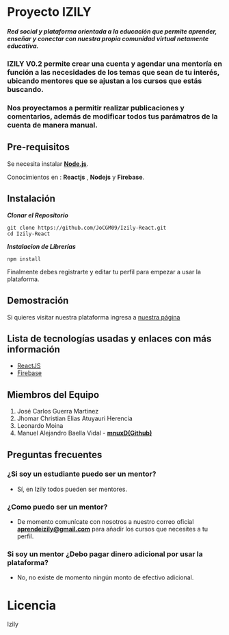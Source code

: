 # Proyecto IZILY
##### Red social y plataforma orientada a la educación que permite aprender, enseñar y conectar con nuestra propia comunidad virtual netamente educativa.

### IZILY V0.2 permite crear una cuenta y agendar una mentoría en función a las necesidades de los temas que sean de tu interés, ubicando mentores que se ajustan a los cursos que estás buscando.

### Nos proyectamos a permitir realizar publicaciones y comentarios, además de modificar todos tus parámatros de la cuenta de manera manual. 

## Pre-requisitos

Se necesita instalar **[Node.js](https://nodejs.org/es/download/)**.

Conocimientos en : **Reactjs** , **Nodejs** y **Firebase**.



## Instalación
***Clonar el Repositorio***
```
git clone https://github.com/JoCGM09/Izily-React.git
cd Izily-React
```

***Instalacion de Librerías***
```
npm install
```
Finalmente debes registrarte y editar tu perfil para empezar a usar la plataforma.



## Demostración
Si quieres visitar nuestra plataforma ingresa a
[nuestra página](https://stage-pkabgbtwaa-ue.a.run.app/)

## Lista de tecnologías usadas y enlaces con más información
- [ReactJS](https://es.reactjs.org/docs/getting-started.html)
- [Firebase](https://firebase.google.com/docs)

## Miembros del Equipo
1. José Carlos Guerra Martinez
2. Jhomar Christian Elias Atuyauri Herencia
3. Leonardo Moina
4. Manuel Alejandro Baella Vidal - **[mnuxD(Github)](https://github.com/mnuxD)**

## Preguntas frecuentes
### ¿Si soy un estudiante puedo ser un mentor?
- Sí, en Izily todos pueden ser mentores.
### ¿Como puedo ser un mentor?
-  De momento comunícate con nosotros a nuestro correo oficial **aprendeizily@gmail.com** para añadir los cursos que necesites a tu perfil.
### Si soy un mentor ¿Debo pagar dinero adicional por usar la plataforma?
- No, no existe de momento ningún monto de efectivo adicional.

# Licencia
Izily
